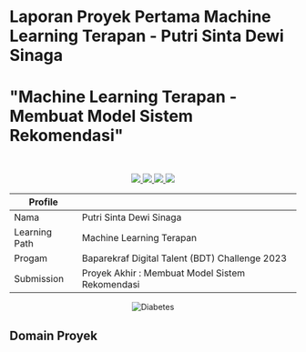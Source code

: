 # Laporan Proyek Pertama Machine Learning Terapan - Putri Sinta Dewi Sinaga
# "Machine Learning Terapan - Membuat Model Sistem Rekomendasi"

<br>

<p align='center'>
  <a href="https://www.python.org/">
    <img src="https://img.shields.io/badge/Python-3776AB?style=for-the-badge&logo=python&logoColor=white" />        
  </a>
  <a href="https://github.com/PutriSintaDewiSinaga/">
    <img src="https://img.shields.io/badge/GitHub-100000?style=for-the-badge&logo=github&logoColor=white" />        
  </a>
  <a href="https://www.kaggle.com/datasets/atharvaingle/crop-recommendation-dataset">
    <img src="https://img.shields.io/badge/Kaggle-20BEFF?style=for-the-badge&logo=Kaggle&logoColor=white" />
  </a
   <a href="https://colab.research.google.com/">
    <img src="https://img.shields.io/badge/Colab-F9AB00?style=for-the-badge&logo=googlecolab&color=525252" />
  </a
</p>

<br>

<div align="center">

| Profile       |                                                        |
| ------------- | ------------------------------------------------------ |
| Nama          |  Putri Sinta Dewi Sinaga                               |
| Learning Path | Machine Learning Terapan                               |
| Progam        | Baparekraf Digital Talent (BDT) Challenge 2023         |
| Submission    | Proyek Akhir : Membuat Model Sistem Rekomendasi        |

</div>

<p align='center'>
    <img src ="https://github.com/PutriSintaDewiSinaga/Putrisds/blob/main/Diabetes%201.jpg?raw=true" alt="Diabetes">
</p>

 

## Domain Proyek

